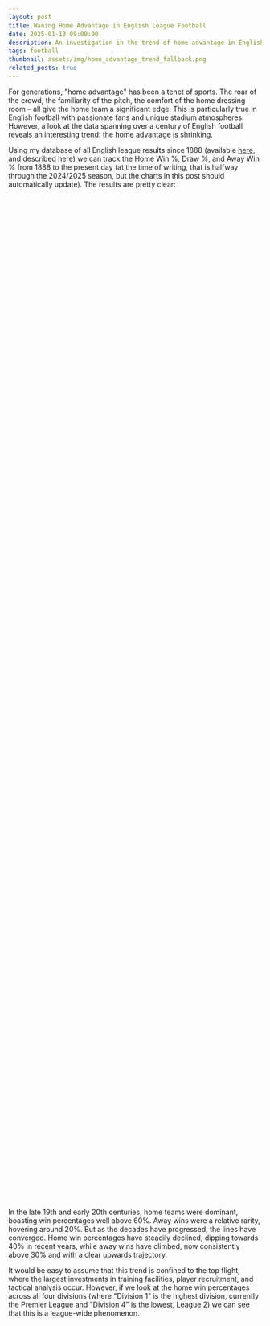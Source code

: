 ```yaml
---
layout: post
title: Waning Home Advantage in English League Football
date: 2025-01-13 09:00:00
description: An investigation in the trend of home advantage in English football
tags: football
thumbnail: assets/img/home_advantage_trend_fallback.png
related_posts: true
---
```


For generations, "home advantage" has been a tenet of sports. The roar of the crowd, the familiarity of the pitch, the comfort of the home dressing room – all give the home team a significant edge. This is particularly true in English football with passionate fans and unique stadium atmospheres. However, a look at the data spanning over a century of English football reveals an interesting trend: the home advantage is shrinking.

Using my database of all English league results since 1888 (available [here](https://github.com/seanelvidge/England-football-results), and described [here](https://seanelvidge.com/articles/2024/All_England_football_league_results/)) we can track the Home Win %, Draw %, and Away Win % from 1888 to the present day (at the time of writing, that is halfway through the 2024/2025 season, but the charts in this post should automatically update). The results are pretty clear:

<html>
<div class="chart-container">
  <canvas id="resultsChart"></canvas>
</div>
<img
  id="fallbackImage1"
  src="assets/img/home_advantage_trend_fallback.png"
  alt="Fallback image for home, draw, away % win"
  style="display: none; max-width: 100%;"
/>
<style>
    .chart-container {
        position: relative;
        width: 100%;
        min-height: 250px;
        height: 50vh;   /* Always 50% of the viewport height */
        max-height: 80vh;
    }
</style>
</html>

In the late 19th and early 20th centuries, home teams were dominant, boasting win percentages well above 60%. Away wins were a relative rarity, hovering around 20%. But as the decades have progressed, the lines have converged. Home win percentages have steadily declined, dipping towards 40% in recent years, while away wins have climbed, now consistently above 30% and with a clear upwards trajectory.

It would be easy to assume that this trend is confined to the top flight, where the largest investments in training facilities, player recruitment, and tactical analysis occur. However, if we look at the home win percentages across all four divisions (where "Division 1" is the highest division, currently the Premier League and "Division 4" is the lowest, League 2) we can see that this is a league-wide phenomenon.

<html>
<div class="chart-container">
  <canvas id="divisionChart"></canvas>
</div>
<img
  id="fallbackImage2"
  src="assets/img/home_advantage_trend_fallback_by_division.png"
  alt="Fallback image for home win % by division"
  style="display: none; max-width: 100%;"
/>
</html>

As you can see, the decline in home win percentages is remarkably consistent across all levels of professional English football. While there are some minor variations between divisions, the overall trajectory is the same: downwards. This suggests that the factors driving the change are not unique to the top tier but are systemic throughout the entire football pyramid. Each division shows high home win % at the start of the time series (above 50%), but each division ends up closer to 40% by the end of the series.

So, what's driving this shift away from home dominance? Several factors are likely at play:

- Standardization of Playing Conditions: In the early days, pitch conditions varied wildly. Home teams were intimately familiar with their own, often quirky, pitches, giving them a distinct advantage. Over time, regulations and advancements in groundskeeping have led to more standardized, high-quality pitches across the league, leveling the playing field. This impact would be felt across all divisions.
- Improved Travel and Accommodation: Early football often involved arduous journeys for away teams, leaving them fatigued and less prepared. Modern transportation and improved accommodations have minimized the physical toll of travel, allowing away teams to arrive rested and ready to compete. Again, this is relevant to all levels of the game.
- Tactical Advancements and Analysis: The modern game is far more tactically sophisticated. Managers and analysts have access to vast amounts of data and video footage, allowing them to dissect opponents' strengths and weaknesses, regardless of location. Away teams can now better prepare for the specific challenges posed by their opponents and their home stadiums. While the resources may be greater at the top, these advancements have filtered down through the divisions.
- Professionalization and Fitness: Players today are fitter, faster, and more technically skilled than ever before. This overall increase in athleticism can help away teams better cope with the pressures of playing in hostile environments, a trend seen across the footballing spectrum.

## The Future of Home Advantage

Whilst home advantage may not be what it once was, it hasn't disappeared entirely. The support of the home crowd can still provide a boost, and familiarity with the surroundings can offer a slight edge. However, the trend is undeniable. The gap between home and away performance is narrowing, and the English Football League, across all its divisions, is becoming increasingly competitive on all fronts.

If we look to extrapolate the trends in the data we can try and estimate what will happen in the future, fitting lines of best fit to the data we can estimate that home advantage will stick around until at least the 2080's!

<div class="chart-container">
  <canvas id="finalTrendChart"></canvas>
</div>

<html>
<script src="https://cdn.jsdelivr.net/npm/papaparse@5.3.0/papaparse.min.js"></script>
<script src="https://cdn.jsdelivr.net/npm/chart.js"></script>
<script src="https://cdn.jsdelivr.net/npm/chartjs-plugin-zoom"></script>

<script>
  const resultsUrl = "https://raw.githubusercontent.com/seanelvidge/England-football-results/main/EnglandLeagueResults.csv";

  // Create chart variables in the global scope
  let resultsChart, divisionChart;

  Papa.parse(resultsUrl, {
    download: true,
    header: true,
    dynamicTyping: true,
    skipEmptyLines: true,
    complete: function(results) {
      // 1) Check if we received valid data
      if (!results || !results.data || results.data.length === 0) {
        console.warn("No valid data returned. Showing fallback images.");
        showFallbackImages();
        return;
      }

      // 2) If there is an `errors` array with parse errors, handle that too
      if (results.errors && results.errors.length > 0) {
        console.warn("Papa Parse encountered errors. Showing fallback images:", results.errors);
        showFallbackImages();
        return;
      }

      // 3) Otherwise, data is good — proceed to create the charts
      const data = results.data;
      processData(data);
    },

    error: function(err) {
      // Papa Parse couldn't load the file at all
      console.error("Error loading remote data", err);
      showFallbackImages();
    }
  });

  function showFallbackImages() {
    // Hide both canvases
    document.getElementById("resultsChart").style.display = "none";
    document.getElementById("divisionChart").style.display = "none";

    // Show both fallback images
    document.getElementById("fallbackImage1").style.display = "block";
    document.getElementById("fallbackImage2").style.display = "block";
  }

  function processData(data) {
    const resultsBySeason = {};
    const resultsBySeasonAndDivision = {};

    data.forEach(row => {
      // Skip this row if Season or Result is missing
      if (!row.Season || !row.Result) {
        return;
      }
      const season = row.Season;
      const division = row.Division;
      const result = row.Result;

      // Overall Results by Season
      if (!resultsBySeason[season]) {
        resultsBySeason[season] = { H: 0, D: 0, A: 0, total: 0 };
      }
      resultsBySeason[season][result]++;
      resultsBySeason[season].total++;

      // Results by Season and Division
      if (!resultsBySeasonAndDivision[season]) {
        resultsBySeasonAndDivision[season] = {};
      }
      if (division && !resultsBySeasonAndDivision[season][division]) { // Check for undefined division
        resultsBySeasonAndDivision[season][division] = { H: 0, D: 0, A: 0, total: 0 };
      }
      if (division) {
        resultsBySeasonAndDivision[season][division][result]++;
        resultsBySeasonAndDivision[season][division].total++;
      }
    });

    // Get the current season from the data
    const currentSeason = Object.keys(resultsBySeason).sort().pop();

    // Calculate Percentages and Standard Deviations
    const overallChartData = calculatePercentages(resultsBySeason, currentSeason);
    const divisionChartData = calculateDivisionPercentages(resultsBySeasonAndDivision);

    // Create Charts
    createResultsChart(overallChartData);
    createDivisionChart(divisionChartData);
    createFinalTrendChart(overallChartData);
  }

  function calculatePercentages(resultsBySeason, currentSeason) {
    const seasons = Object.keys(resultsBySeason).sort();
    const homeWins = [];
    const draws = [];
    const awayWins = [];
    const homeWinErrors = [];
    const drawErrors = [];
    const awayWinErrors = [];
    const filteredSeasons = []; // Array for keeping track of valid seasons

    seasons.forEach(season => {
      const results = resultsBySeason[season];
      const total = results.total;

      // const hPercent = (results.H / total) * 100;
      // const dPercent = (results.D / total) * 100;
      // const aPercent = (results.A / total) * 100;
      const hPercent = parseFloat((results.H / total * 100).toFixed(2));
      const dPercent = parseFloat((results.D / total * 100).toFixed(2));
      const aPercent = parseFloat((results.A / total * 100).toFixed(2));

      // Calculate standard deviation (error bars)
      const hError = calculateStandardDeviation(results.H, total);
      const dError = calculateStandardDeviation(results.D, total);
      const aError = calculateStandardDeviation(results.A, total);

      if (season && season <= currentSeason) {
        // Add valid season to the filtered array
        filteredSeasons.push(season);

        homeWins.push(hPercent);
        draws.push(dPercent);
        awayWins.push(aPercent);

        homeWinErrors.push(hError);
        drawErrors.push(dError);
        awayWinErrors.push(aError);
      }
    });

    return {
      labels: filteredSeasons, // Use the filtered seasons for labels
      datasets: [
        {
          label: 'Home Win %',
          data: homeWins,
          borderColor: 'blue',
          backgroundColor: 'transparent',
          // errorBars: homeWinErrors,
        },
        {
          label: 'Draw %',
          data: draws,
          borderColor: 'green',
          backgroundColor: 'transparent',
          // errorBars: drawErrors,
        },
        {
          label: 'Away Win %',
          data: awayWins,
          borderColor: 'red',
          backgroundColor: 'transparent',
          // errorBars: awayWinErrors,
        }
      ]
    };
  }

  function calculateDivisionPercentages(resultsBySeasonAndDivision) {
    const seasons = Object.keys(resultsBySeasonAndDivision).sort();
    const datasets = {};

    seasons.forEach(season => {
      const divisions = Object.keys(resultsBySeasonAndDivision[season]);
      divisions.forEach(division => {
        if (division && !datasets[division]) { // Check for undefined division
          // Assign specific colors to each division
          let color;
          if (division === '1') {
            color = 'red';
          } else if (division === '2') {
            color = 'blue';
          } else if (division === '3') {
            color = 'green';
          } else if (division === '4') {
            color = 'purple';
          } else {
            color = getRandomColor(); // Fallback to a random color
          }

          datasets[division] = {
            label: `Division ${division}`,
            data: [],
            borderColor: color,
            backgroundColor: 'transparent',
            errorBars: [],
          };
        }

        if (division) {
          const results = resultsBySeasonAndDivision[season][division];
          const total = results.total;

          // const hPercent = (results.H / total) * 100;
          // const dPercent = (results.D / total) * 100;
          // const aPercent = (results.A / total) * 100;
          const hPercent = parseFloat((results.H / total * 100).toFixed(2));
          const dPercent = parseFloat((results.D / total * 100).toFixed(2));
          const aPercent = parseFloat((results.A / total * 100).toFixed(2));

          // Here we'll just use Home Win % for simplicity, but you can add others
          datasets[division].data.push({x: season, y: hPercent});
          datasets[division].errorBars.push(calculateStandardDeviation(results.H, total));
        }
      });
    });

    return {
      labels: seasons,
      datasets: Object.values(datasets)
    };
  }

  function getRandomColor() {
    const letters = '0123456789ABCDEF';
    let color = '#';
    for (let i = 0; i < 6; i++) {
      color += letters[Math.floor(Math.random() * 16)];
    }
    return color;
  }

  function calculateStandardDeviation(count, total) {
    const p = count / total;
    const stdDev = Math.sqrt((p * (1 - p)) / total) * 100; // Convert to percentage
    return stdDev;
  }

  function createResultsChart(chartData) {
    const ctx = document.getElementById('resultsChart').getContext('2d');
    resultsChart = new Chart(ctx, {
      type: 'line',
      data: chartData,
      options: {
        maintainAspectRatio: false,
        plugins: {
          legend: {
            labels: {
              usePointStyle: true,
              // pointStyle: 'circle', // (optional) specify a different shape if needed
            },
          },
          zoom: {
            zoom: {
              wheel: {
                enabled: false,
              },
              pinch: {
                enabled: true
              },
              mode: 'xy',
            }
          },
          tooltip: {
            callbacks: {
              label: function(context) {
                let label = context.dataset.label || '';
                if (label) {
                  label += ': ';
                }
                label += Number(context.parsed.y).toFixed(1) + "%";
                return label;
              },
              footer: function(context) {
                const dataset = context[0.0].dataset;
                // const error = dataset.errorBars[context[0.0].dataIndex];
                // return `±${error.toFixed(2)}%`;
              }
            }
          }
        },
        scales: {
          y: {
            beginAtZero: true,
            title: {
              display: true,
              text: 'Percentage',
              // Larger font size for axis title
              font: {
                size: 16
              }
            },
            // Larger font size for axis ticks
            ticks: {
              font: {
                size: 14
              }
            }
          },
          x: {
            ticks: {
              // Only show ticks for every 5 years
              callback: function(value, index, values) {
                const year = this.getLabelForValue(value);
                if (year.endsWith('5') || year.endsWith('0')) {
                  return year.substring(0, 4); // return EEOC format
                }
              },
              // Larger font size for axis ticks
              font: {
                size: 14
              }
            },
            title: {
              display: true,
              text: 'Season',
              // Larger font size for axis title
              font: {
                size: 16
              }
            }
          }
        }
      }
    });
  }

  function createDivisionChart(chartData) {
    const ctx = document.getElementById("divisionChart").getContext("2d");
    divisionChart = new Chart(ctx, {
      type: "line",
      data: chartData,
      options: {
        maintainAspectRatio: false,
        plugins: {
          legend: {
            labels: {
              usePointStyle: true,
            },
          },
          zoom: {
            zoom: {
              wheel: { enabled: false },
              pinch: { enabled: true },
              mode: "xy",
            },
          },
          tooltip: {
            callbacks: {
              label: function (context) {
                let label = context.dataset.label || "";
                if (label) {
                  label += ": ";
                }
                label += Number(context.parsed.y).toFixed(1) + "%";
                return label;
              },
              footer: function (context) {
                const dataset = context[0].dataset;
                const error = dataset.errorBars[context[0].dataIndex];
                return `±${error.toFixed(2)}%`;
              },
            },
          },
          // Put the title here with the rest of the plugins:
          title: {
            display: true,
            text: "% Home Wins per Division",
          },
        },
        scales: {
          y: {
            beginAtZero: true,
            title: {
              display: true,
              text: "Percentage",
              font: { size: 16 },
            },
            ticks: {
              font: { size: 14 },
            },
          },
          x: {
            ticks: {
              callback: function (value) {
                const year = this.getLabelForValue(value);
                if (year.endsWith("5") || year.endsWith("0")) {
                  return year.substring(0, 4);
                }
              },
              font: { size: 14 },
            },
            title: {
              display: true,
              text: "Season",
              font: { size: 16 },
            },
          },
        },
      },
    });
  }

  function updateChartTheme(isDark) {
    // Decide on colors for dark vs. light
    const chartBgColor = isDark ? "#242424" : "#FFFFFF";
    const textColor = isDark ? "#FFFFFF" : "#000000";

    // Example: update your main chart's background
    resultsChart.options.plugins.legend.labels.color = textColor;
    resultsChart.options.scales.x.title.color = textColor;
    resultsChart.options.scales.x.ticks.color = textColor;
    resultsChart.options.scales.y.title.color = textColor;
    resultsChart.options.scales.y.ticks.color = textColor;

    // If you want the canvas background to be distinct from page background:
    // (Alternatively, you could just let the page background show through.)
    resultsChart.options.backgroundColor = chartBgColor;

    // Then re-render the chart
    resultsChart.update();

    // Example: update your main chart's background
    divisionChart.options.plugins.legend.labels.color = textColor;
    divisionChart.options.scales.x.title.color = textColor;
    divisionChart.options.scales.x.ticks.color = textColor;
    divisionChart.options.scales.y.title.color = textColor;
    divisionChart.options.scales.y.ticks.color = textColor;

    // If you want the canvas background to be distinct from page background:
    // (Alternatively, you could just let the page background show through.)
    divisionChart.options.backgroundColor = chartBgColor;

    // Then re-render the chart
    divisionChart.update();
  }
</script>

<script>
  // Create a new chart variable
  let finalTrendChart;

  function linearRegression(xArr, yArr) {
    const n = xArr.length;
    let sumX = 0, sumY = 0, sumXY = 0, sumX2 = 0;
    for (let i = 0; i < n; i++) {
      sumX += xArr[i];
      sumY += yArr[i];
      sumXY += xArr[i] * yArr[i];
      sumX2 += xArr[i] * xArr[i];
    }
    const slope = (n * sumXY - sumX * sumY) / (n * sumX2 - sumX * sumX);
    const intercept = (sumY - slope * sumX) / n;
    return { slope, intercept };
  }

  // Once your data is processed (within processData), call createFinalTrendChart
  // passing the same overallChartData used in createResultsChart:
 function createFinalTrendChart(chartData) {
    // Step 1) Convert season labels into a numeric index (e.g. [0, 1, 2, ...]) for regression
    //         This is simpler than parsing "1888-1889" as numeric years.
    const originalLabels = chartData.labels; // e.g. ["1888-1889","1889-1890", ...]
    const xIndex = originalLabels.map((_, i) => i);

    // We'll do separate arrays for the 3 series
    const homeData = chartData.datasets[0].data; // home percentages
    const drawData = chartData.datasets[1].data; // draw percentages
    const awayData = chartData.datasets[2].data; // away percentages

    // Step 2) Regress each set (home, draw, away)
    const homeLR = linearRegression(xIndex, homeData);
    const drawLR = linearRegression(xIndex, drawData);
    const awayLR = linearRegression(xIndex, awayData);

    // Step 3) Generate a new x range that extends 10 “years” beyond your last data point
    //         If your last index is N-1, go out to N-1+10 => N+9
    const lastIndex = xIndex[xIndex.length - 1]; // this should be xIndex.length - 1
    const extendedX = [];
    // For example, if you have data from i=0..136, then i=137..146 extends 10 more points
    for (let i = 0; i <= lastIndex + 50; i++) {
      extendedX.push(i);
    }

    // Step 4) Construct new string labels for the extended portion
    //         If your original label is "1888-1889", "1889-1890", we can guess future
    //         seasons by taking the first year and adding i. A simpler approach is
    //         just to label them 1..N, but here's an example parse:
    function nextSeasonLabel(baseLabel, increment) {
      // If format is "YYYY-YYYY", parse the first 4 digits:
      const baseYear = parseInt(baseLabel.substring(0, 4), 10);
      const nextStart = baseYear + increment;
      return `${nextStart}-${nextStart + 1}`; // e.g. "2025-2026"
    }

    // Build the extended label array
    const extendedLabels = extendedX.map((val) => {
      // If val <= lastIndex, just use the original label
      if (val <= lastIndex) {
        return originalLabels[val];
      } else {
        // val - lastIndex = how many seasons beyond the last real one
        const increment = val - lastIndex;
        // parse the last real label
        const lastRealLabel = originalLabels[lastIndex];
        return nextSeasonLabel(lastRealLabel, increment);
      }
    });

    // Step 5) Compute predicted values for home, draw, away, then normalize
    //         so they sum to 100 at each point.
    const homeTrend = [];
    const drawTrend = [];
    const awayTrend = [];

    for (let i = 0; i < extendedX.length; i++) {
      const xVal = extendedX[i];
      // raw predictions from linear model
      const hRaw = homeLR.slope * xVal + homeLR.intercept;
      const dRaw = drawLR.slope * xVal + drawLR.intercept;
      const aRaw = awayLR.slope * xVal + awayLR.intercept;
      // sum them
      const total = hRaw + dRaw + aRaw;
      // normalize to 100
      const hNorm = (hRaw / total) * 100;
      const dNorm = (dRaw / total) * 100;
      const aNorm = (aRaw / total) * 100;
      homeTrend.push(hNorm);
      drawTrend.push(dNorm);
      awayTrend.push(aNorm);
    }

    // Step 6) Build the final chart data
    const finalData = {
      labels: extendedLabels,
      datasets: [
        {
          label: "Home Win %",
          data: chartData.datasets[0].data
            // keep original data up to lastIndex,
            // but fill 'undefined' or null for the extended part
            // so the line doesn't incorrectly continue from actual data
            .concat(Array(extendedX.length - xIndex.length).fill(null)),
          borderColor: "blue",
          backgroundColor: "transparent",
        },
        {
          label: "Draw %",
          data: chartData.datasets[1].data
            .concat(Array(extendedX.length - xIndex.length).fill(null)),
          borderColor: "green",
          backgroundColor: "transparent",
        },
        {
          label: "Away Win %",
          data: chartData.datasets[2].data
            .concat(Array(extendedX.length - xIndex.length).fill(null)),
          borderColor: "red",
          backgroundColor: "transparent",
        },
        // Normalized trend lines (dashed)
        {
          label: "Home Trend (Normalized)",
          data: homeTrend,
          borderColor: "blue",
          backgroundColor: "transparent",
          borderDash: [5, 5],
          pointRadius: 0,
        },
        {
          label: "Draw Trend (Normalized)",
          data: drawTrend,
          borderColor: "green",
          backgroundColor: "transparent",
          borderDash: [5, 5],
          pointRadius: 0,
        },
        {
          label: "Away Trend (Normalized)",
          data: awayTrend,
          borderColor: "red",
          backgroundColor: "transparent",
          borderDash: [5, 5],
          pointRadius: 0,
        },
      ],
    };

    // Step 7) Create the chart
    const ctx = document.getElementById("finalTrendChart").getContext("2d");
    finalTrendChart = new Chart(ctx, {
      type: "line",
      data: finalData,
      options: {
        maintainAspectRatio: false,
        scales: {
          y: {
            beginAtZero: true,
            title: {
              display: true,
              text: "Percentage",
              font: { size: 16 },
            },
            ticks: {
              font: { size: 14 },
            },
          },
          x: {
            ticks: {
              font: { size: 14 },
              // If you want to reduce clutter, show label every 5 or 10
              callback: function(value, index) {
                return index % 5 === 0 ? this.getLabelForValue(value) : "";
              },
            },
            title: {
              display: true,
              text: "Season",
              font: { size: 16 },
            },
          },
        },
        plugins: {
          title: {
            display: false,
            text: "Home/Draw/Away % with Normalized Trend to 100%",
          },
          tooltip: {
            callbacks: {
              label: function(context) {
                let label = context.dataset.label || "";
                if (label) {
                  label += ": ";
                }
                label += Number(context.parsed.y).toFixed(1) + "%";
                return label;
              },
            },
          },
          legend: {
            labels: {
              usePointStyle: true,
            },
          },
          zoom: {
            zoom: {
              wheel: { enabled: false },
              pinch: { enabled: true },
              mode: "xy",
            },
          },
        },
      },
    });
  }
  </script>

</html>
